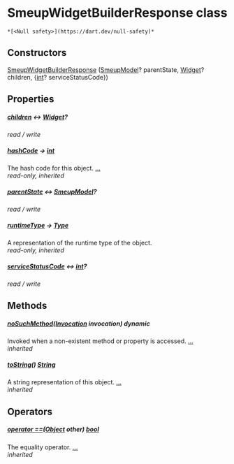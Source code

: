 


# SmeupWidgetBuilderResponse class






    *[<Null safety>](https://dart.dev/null-safety)*






## Constructors

[SmeupWidgetBuilderResponse](../smeup_models_smeupWidgetBuilderResponse/SmeupWidgetBuilderResponse/SmeupWidgetBuilderResponse.md) ([SmeupModel](../smeup_models_widgets_smeup_model/SmeupModel-class.md)? parentState, [Widget](https://api.flutter.dev/flutter/widgets/Widget-class.html)? children, {[int](https://api.flutter.dev/flutter/dart-core/int-class.html)? serviceStatusCode})

    


## Properties

##### [children](../smeup_models_smeupWidgetBuilderResponse/SmeupWidgetBuilderResponse/children.md) &#8596; [Widget](https://api.flutter.dev/flutter/widgets/Widget-class.html)?



   
_read / write_



##### [hashCode](https://api.flutter.dev/flutter/dart-core/Object/hashCode.html) &#8594; [int](https://api.flutter.dev/flutter/dart-core/int-class.html)



The hash code for this object. [...](https://api.flutter.dev/flutter/dart-core/Object/hashCode.html)  
_read-only, inherited_



##### [parentState](../smeup_models_smeupWidgetBuilderResponse/SmeupWidgetBuilderResponse/parentState.md) &#8596; [SmeupModel](../smeup_models_widgets_smeup_model/SmeupModel-class.md)?



   
_read / write_



##### [runtimeType](https://api.flutter.dev/flutter/dart-core/Object/runtimeType.html) &#8594; [Type](https://api.flutter.dev/flutter/dart-core/Type-class.html)



A representation of the runtime type of the object.   
_read-only, inherited_



##### [serviceStatusCode](../smeup_models_smeupWidgetBuilderResponse/SmeupWidgetBuilderResponse/serviceStatusCode.md) &#8596; [int](https://api.flutter.dev/flutter/dart-core/int-class.html)?



   
_read / write_




## Methods

##### [noSuchMethod](https://api.flutter.dev/flutter/dart-core/Object/noSuchMethod.html)([Invocation](https://api.flutter.dev/flutter/dart-core/Invocation-class.html) invocation) dynamic



Invoked when a non-existent method or property is accessed. [...](https://api.flutter.dev/flutter/dart-core/Object/noSuchMethod.html)  
_inherited_



##### [toString](https://api.flutter.dev/flutter/dart-core/Object/toString.html)() [String](https://api.flutter.dev/flutter/dart-core/String-class.html)



A string representation of this object. [...](https://api.flutter.dev/flutter/dart-core/Object/toString.html)  
_inherited_




## Operators

##### [operator ==](https://api.flutter.dev/flutter/dart-core/Object/operator_equals.html)([Object](https://api.flutter.dev/flutter/dart-core/Object-class.html) other) [bool](https://api.flutter.dev/flutter/dart-core/bool-class.html)



The equality operator. [...](https://api.flutter.dev/flutter/dart-core/Object/operator_equals.html)  
_inherited_











